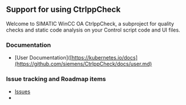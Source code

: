 ## Support for using CtrlppCheck

Welcome to SIMATIC WinCC OA CtrlppCheck, a subproject for quality checks and static
code analysis on your Control script code and UI files.

### Documentation

* [User Documentation]([https://kubernetes.io/docs](https://github.com/siemens/CtrlppCheck/docs/user.md)

### Issue tracking and Roadmap items

* [Issues](8https://github.com/siemens/CtrlppCheck/issues)
* 
